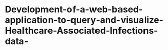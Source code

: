 # Development-of-a-web-based-application-to-query-and-visualize-Healthcare-Associated-Infections-data-
